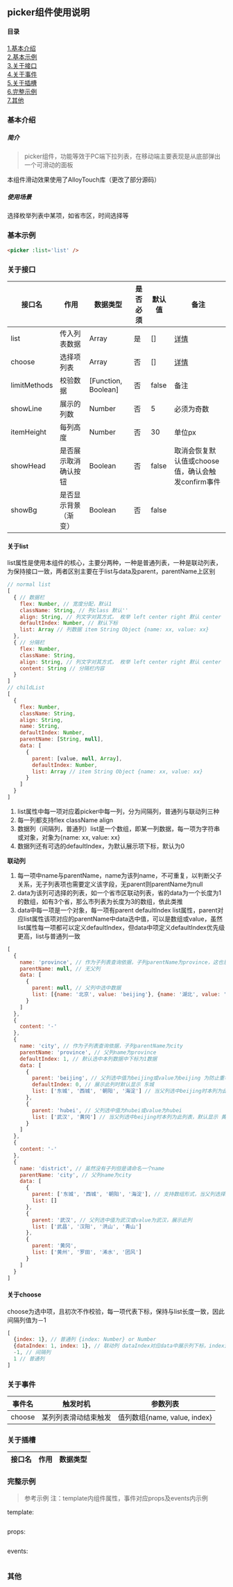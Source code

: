 ## picker组件使用说明
#### 目录
[1.基本介绍](#基本介绍)  
[2.基本示例](#基本示例)  
[3.关于接口](#关于接口)  
[4.关于事件](#关于事件)  
[5.关于插槽](#关于插槽)  
[6.完整示例](#完整示例)  
[7.其他](#其他)  

### 基本介绍
##### 简介
> picker组件，功能等效于PC端下拉列表，在移动端主要表现是从底部弹出一个可滑动的面板

本组件滑动效果使用了AlloyTouch库（更改了部分源码）

##### 使用场景
选择枚举列表中某项，如省市区，时间选择等


### 基本示例
```html
<picker :list='list' />
```

### 关于接口
|接口名|作用|数据类型|是否必须|默认值|备注|
|---|---|---|---|---|---|
|list|传入列表数据|Array|是|[]| [详情](#关于list) |
|choose|选择项列表|Array|否|[]| [详情](#关于choose) |
|limitMethods|校验数据|[Function, Boolean]|否|false|备注|
|showLine|展示的列数|Number|否|5|必须为奇数|
|itemHeight|每列高度|Number|否|30|单位px|
|showHead|是否展示取消 确认按钮|Boolean|否|false|取消会恢复默认值或choose值，确认会触发confirm事件|
|showBg|是否显示背景（渐变）|Boolean|否|false||

#### 关于list
list属性是使用本组件的核心，主要分两种，一种是普通列表，一种是联动列表，为保持接口一致，两者区别主要在于list与data及parent，parentName上区别
```javaScript
// normal list
[
  { // 数据栏
    flex: Number, // 宽度分配，默认1
    className: String, // 列class 默认''
    align: String, // 列文字对其方式， 枚举 left center right 默认 center
    defaultIndex: Number, // 默认下标
    list: Array // 列数据 item String Object {name: xx, value: xx}
  },
  { // 分隔栏
    flex: Number,
    className: String,
    align: String, // 列文字对其方式， 枚举 left center right 默认 center
    content: String // 分隔栏内容
  }
]
// childList
[
  {
    flex: Number,
    className: String,
    align: String,
    name: String,
    defaultIndex: Number,
    parentName: [String, null],
    data: [
      {
        parent: [value, null, Array],
        defaultIndex: Number,
        list: Array // item String Object {name: xx, value: xx}
      }
    ]
  }
]
```
1. list属性中每一项对应着picker中每一列，分为间隔列，普通列与联动列三种
2. 每一列都支持flex className align
3. 数据列（间隔列，普通列）list是一个数组，即某一列数据，每一项为字符串或对象，对象为{name: xx, value: xx}
4. 数据列还有可选的defaultIndex，为默认展示项下标，默认为0

**联动列**  
1. 每一项中name与parentName，name为该列name，不可重复，以判断父子关系，无子列表项也需要定义该字段，无parent则parentName为null
2. data为该列可选择的列表，如一个省市区联动列表，省的data为一个长度为1的数组，如有3个省，那么市列表为长度为3的数组，依此类推
3. data中每一项是一个对象，每一项有parent defaultIndex list属性，parent对应list属性该项对应的parentName中data选中值，可以是数组或value，虽然list属性每一项都可以定义defaultIndex，但data中项定义defaultIndex优先级更高，list与普通列一致

```javaScript
[
  {
    name: 'province', // 作为子列表查询依据，子列parentName为province，这也意味着联动列不需要按照正序排列
    parentName: null, // 无父列
    data: [
      {
        parent: null, // 父列中选中数据
        list: [{name: '北京', value: 'beijing'}, {name: '湖北', value: 'hubei'}]
      }
    ]
  },
  {
    content: '-'
  },
  {
    name: 'city', // 作为子列表查询依据，子列parentName为city
    parentName: 'province', // 父列name为province
    defaultIndex: 1, // 默认选中本列数据中下标为1数据
    data: [
      {
        parent: 'beijing', // 父列选中值为beijing或value为beijing 为防止重名，建议使用name value方式
        defaultIndex: 0, // 展示此列时默认显示 东城
        list: ['东城', '西城', '朝阳', '海淀'] // 当父列选中beijing时本列为此列表
      },
      {
        parent: 'hubei', // 父列选中值为hubei或value为hubei
        list: ['武汉', '黄冈'] // 当父列选中beijing时本列为此列表，默认显示 黄冈 因为defaultIndex为1
      }
    ]
  },
  {
    content: '-'
  },
  {
    name: 'district', // 虽然没有子列但是请命名一个name
    parentName: 'city', // 父列name为city
    data: [
      {
        parent: ['东城', '西城', '朝阳', '海淀'], // 支持数组形式，当父列选择数组中值时展示该list
        list: []
      },
      {
        parent: '武汉', // 父列选中值为武汉或value为武汉，展示此列
        list: ['武昌', '汉阳', '洪山', '青山']
      },
      {
        parent: '黄冈',
        list: ['黄州', '罗田', '浠水', '团风']
      }
    ]
  }
]
```

#### 关于choose
choose为选中项，且初次不作校验，每一项代表下标，保持与list长度一致，因此间隔列值为－1
```javaScript
[
  {index: 1}, // 普通列 {index: Number} or Number
  {dataIndex: 1, index: 1}, // 联动列 dataIndex对应data中展示列下标，index对应展示列下标
  -1, // 间隔列
  1 // 普通列
]
```

### 关于事件
|事件名|触发时机|参数列表|
|---|---|---|
|choose|某列列表滑动结束触发|值列数组{name, value, index}|


### 关于插槽
|接口名|作用|数据类型|
|---|---|---|

### 完整示例
> 参考示例
> 注：template内组件属性，事件对应props及events内示例

template:
```html

```

props:
```javaScript
```

events:
```javaScript
```


### 其他
